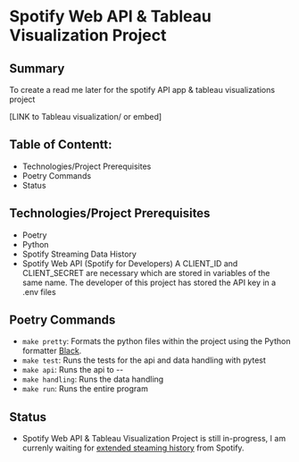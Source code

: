 # Spotify Web API & Tableau Visualization Project

## Summary
To create a read me later for the spotify API app & tableau visualizations project

[LINK to Tableau visualization/ or embed]

## Table of Contentt: 
- Technologies/Project Prerequisites
- Poetry Commands
- Status

## Technologies/Project Prerequisites 
- Poetry
- Python
- Spotify Streaming Data History
- Spotify Web API (Spotify for Developers) 
    A CLIENT_ID and CLIENT_SECRET are necessary which are stored in variables
    of the same name.
    The developer of this project has stored the API key in a .env files


## Poetry Commands
- `make pretty`: Formats the python files within the project using the Python formatter [Black](https://github.com/psf/black).
- `make test`: Runs the tests for the api and data handling with pytest
- `make api`: Runs the api to --
- `make handling`: Runs the data handling
- `make run`: Runs the entire program 

## Status
- Spotify Web API & Tableau Visualization Project is still in-progress, I am currenly waiting for [extended steaming history](https://support.spotify.com/us/article/understanding-my-data/) from Spotify.  